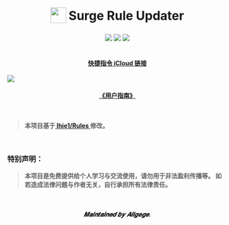 <h1 align="center">
<sub>
<img  src="https://raw.githubusercontent.com/linzx91/Shortcuts/master/Images/Shortcuts_logo.png"
      height="36"
      width="36">
</sub>
Surge Rule Updater
</h1>
<div align="center">
  <img src="https://img.shields.io/badge/branch-master-brightgreen.svg">
  <img src="https://img.shields.io/badge/License-MIT-blue.svg">
  <img src="https://jaywcjlove.github.io/sb/lang/chinese.svg">
</div>
</sup>
<br>
<h4 align="center">
</sub>

[快捷指令 iCloud 链接](https://www.icloud.com/shortcuts/fa4fdcb71f84480c90c83c35b8fe2e67)

</h4>

![](https://raw.githubusercontent.com/linzx91/Shortcuts/master/Images/Rule_Updater_01.png)

</sup>
<h4 align="center">
</sub>

[《用户指南》](https://github.com/linzx91/Shortcuts/blob/master/Surge_Rule_Updater/UsersGuide.md)

</h4>
</sup>
<br>
</p>

> **本项目基于[ lhie1/Rules ](https://github.com/lhie1/Rules)修改。**

<br>

### 特别声明：

> **本项目是免费提供给个人学习与交流使用，请勿用于非法盈利传播等。
如若造成法律问题与作者无关，自行承担所有法律责任。**

<br>

<h5 align="center">
𝑴𝒂𝒊𝒏𝒕𝒂𝒊𝒏𝒆𝒅 𝒃𝒚 𝑨𝒍𝒊𝒈𝒆𝒈𝒆.
</h5>
</p>